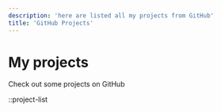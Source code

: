 ```yaml
---
description: 'here are listed all my projects from GitHub'
title: 'GitHub Projects'
---
```


# My projects

Check out some projects on GitHub

::project-list